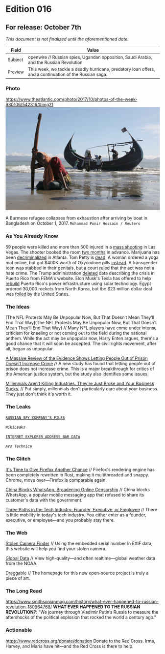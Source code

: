 # Edition 016

## For release: October 7th

_This document is not finalized until the aforementioned date._

| Field | Value |
| ----- | ----- |
| Subject | openwire // Russian spies, Ugandan opposition, Saudi Arabia, and the Russian Revolution |
| Preview | This week, we tackle a deadly hurricane, predatory loan offers, and a continuation of the Russian saga. |

### Photo

https://www.theatlantic.com/photo/2017/10/photos-of-the-week-930106/542316/#img21
![burma.jpg](burma.jpg)

A Burmese refugee collapses from exhaustion after arriving by boat in Bangladesh on October 1, 2017.
`Mohammad Ponir Hossain / Reuters`

### As You Already Know
59 people were killed and more than 500 injured in a [mass shooting](https://www.nbcnews.com/storyline/las-vegas-shooting/las-vegas-police-investigating-shooting-mandalay-bay-n806461) in Las Vegas. The shooter booked the room [two months](http://www.fox29.com/news/tmz-stephen-paddock-booked-hotel-overlooking-lollapalooza-2-months-before-vegas-massacre) in advance. Marijuana has been [decriminalized](http://www.cbs46.com/story/36497529/vote-on-controversial-marijuana-proposal-in-atlanta-set-for-monday) in Atlanta. Tom Petty is [dead](http://www.wlwt.com/article/tom-petty-found-unconscious-rushed-to-hospital/12766862). A woman ordered a yoga mat online, but got $400K worth of Oxycodone pills [instead](http://www.waff.com/story/36511109/woman-gets-400k-package-of-oxycodone-wanted-yoga-mat). A transgender teen was stabbed in their genitals, but a court [ruled](http://www.independent.co.uk/news/world/americas/transgender-teenage-murder-ally-lee-steinfeld-stabbed-genitals-knife-no-hate-crime-cabool-missouri-a7971851.html) that the act was not a hate crime. The Trump administration [deleted](https://www.vox.com/policy-and-politics/2017/10/6/16435596/trump-puerto-rico-water) data describing the crisis in Puerto Rico from FEMA's website. Elon Musk's Tesla has offered to help [rebuild](http://thehill.com/policy/technology/354154-musk-tesla-can-rebuild-puerto-rico-power-grid) Puerto Rico's power infrastructure using solar technology. Egypt ordered 30,000 rockets from North Korea, but the $23 million dollar deal was [foiled](https://www.haaretz.com/middle-east-news/egypt/1.815268) by the United States.

### The Ideas

[The NFL Protests May Be Unpopular Now, But That Doesn’t Mean They’ll End That Way](The NFL Protests May Be Unpopular Now, But That Doesn’t Mean They’ll End That Way) // Many NFL players have come under intense criticism for kneeling or not coming out to the field during the national anthem. While the act may be unpopular now, Harry Enten argues, there's a good chance that it will soon be accepted. The civil rights movement, after all, began as unpopular.

[A Massive Review of the Evidence Shows Letting People Out of Prison Doesn’t Increase Crime](https://www.vox.com/policy-and-politics/2017/9/25/16340782/study-mass-incarceration) // A new study has found that letting people out of prison does not increase crime. This is a major breakthrough for critics of the American justice system, but the study also identifies some issues.

[Millennials Aren’t Killing Industries. They're Just Broke and Your Business Sucks.](https://tech.co/millennials-killing-broke-business-sucks-2017-09#.Wci27n8bsI0.facebook) // Put simply, millennials don't particularly care about your business. They just don't think it's worth it.

### The Leaks

[`RUSSIAN SPY COMPANY'S FILES`](https://wikileaks.org/spyfiles/russia/)

*`WikiLeaks`*

[`INTERNET EXPLORER ADDRESS BAR DATA`](https://arstechnica.com/information-technology/2017/09/bug-in-fully-patched-internet-explorer-leaks-text-in-address-bar/)

*`Ars Technica`*

### The Glitch
[It's Time to Give Firefox Another Chance](https://techcrunch.com/2017/09/29/its-time-to-give-firefox-another-chance/) // Firefox's rendering engine has been completely rewritten in Rust, making it multithreaded and snappy. Chrome, move over—Firefox is comparable again.

[China Blocks WhatsApp, Broadening Online Censorship](https://www.nytimes.com/2017/09/25/business/china-whatsapp-blocked.html?mcubz=3&_r=0) // China blocks WhatsApp, a popular mobile messaging app that refused to share its customer's data with the government.

[Three Paths in the Tech Industry: Founder, Executive, or Employee](https://blog.ycombinator.com/three-paths-in-the-tech-industry-founder-executive-or-employee/) // There is little mobility in today's tech industry. You either enter as a founder, executive, or employee—and you probably stay there.

### The Web

[Stolen Camera Finder](http://www.stolencamerafinder.com/) // Using the embedded serial number in EXIF data, this website will help you find your stolen camera.

[Global Data](https://www.nnvl.noaa.gov/view/globaldata.html#TRUE) // View high-quality—and often realtime—global weather data from the NOAA.

[Draggable](https://shopify.github.io/draggable/) // The homepage for this new open-source project is truly a piece of art.

### The Long Read
https://www.smithsonianmag.com/history/what-ever-happened-to-russian-revolution-180964768/ **WHAT EVER HAPPENED TO THE RUSSIAN REVOLUTION?**: "We journey through Vladimir Putin’s Russia to measure the aftershocks of the political explosion that rocked the world a century ago."

### Actionable
https://www.redcross.org/donate/donation Donate to the Red Cross. Irma, Harvey, and Maria have hit—and the Red Cross is there to help.

